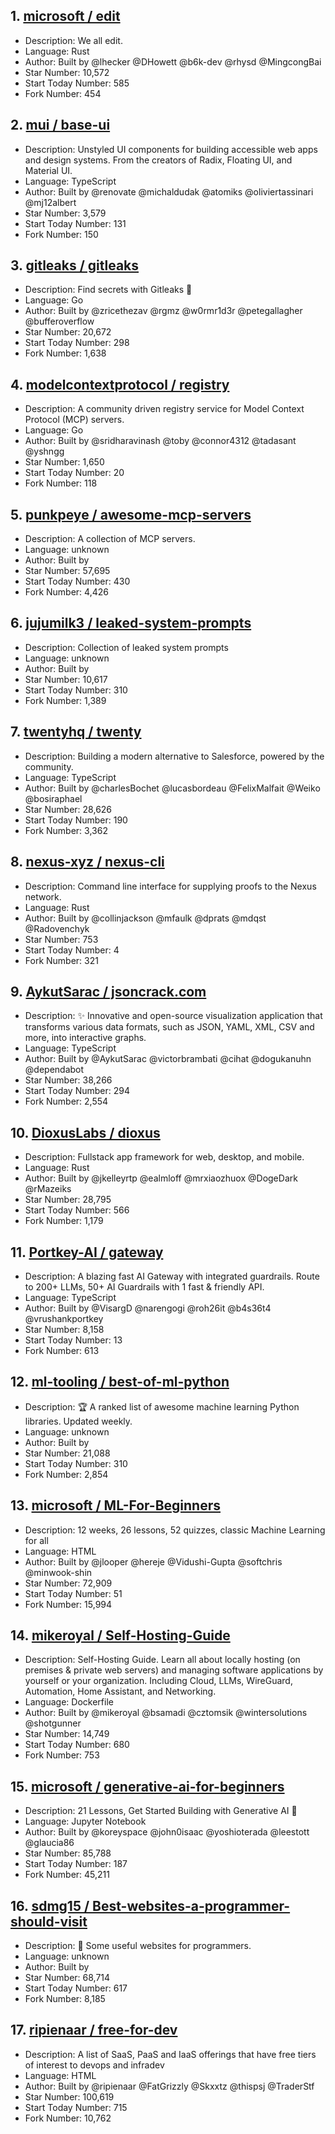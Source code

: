 ## 1. [microsoft / edit](https://github.com/microsoft/edit)
- Description: We all edit.
- Language: Rust
- Author: Built by @lhecker @DHowett @b6k-dev @rhysd @MingcongBai
- Star Number: 10,572
- Start Today Number: 585
- Fork Number: 454

## 2. [mui / base-ui](https://github.com/mui/base-ui)
- Description: Unstyled UI components for building accessible web apps and design systems. From the creators of Radix, Floating UI, and Material UI.
- Language: TypeScript
- Author: Built by @renovate @michaldudak @atomiks @oliviertassinari @mj12albert
- Star Number: 3,579
- Start Today Number: 131
- Fork Number: 150

## 3. [gitleaks / gitleaks](https://github.com/gitleaks/gitleaks)
- Description: Find secrets with Gitleaks 🔑
- Language: Go
- Author: Built by @zricethezav @rgmz @w0rmr1d3r @petegallagher @bufferoverflow
- Star Number: 20,672
- Start Today Number: 298
- Fork Number: 1,638

## 4. [modelcontextprotocol / registry](https://github.com/modelcontextprotocol/registry)
- Description: A community driven registry service for Model Context Protocol (MCP) servers.
- Language: Go
- Author: Built by @sridharavinash @toby @connor4312 @tadasant @yshngg
- Star Number: 1,650
- Start Today Number: 20
- Fork Number: 118

## 5. [punkpeye / awesome-mcp-servers](https://github.com/punkpeye/awesome-mcp-servers)
- Description: A collection of MCP servers.
- Language: unknown
- Author: Built by 
- Star Number: 57,695
- Start Today Number: 430
- Fork Number: 4,426

## 6. [jujumilk3 / leaked-system-prompts](https://github.com/jujumilk3/leaked-system-prompts)
- Description: Collection of leaked system prompts
- Language: unknown
- Author: Built by 
- Star Number: 10,617
- Start Today Number: 310
- Fork Number: 1,389

## 7. [twentyhq / twenty](https://github.com/twentyhq/twenty)
- Description: Building a modern alternative to Salesforce, powered by the community.
- Language: TypeScript
- Author: Built by @charlesBochet @lucasbordeau @FelixMalfait @Weiko @bosiraphael
- Star Number: 28,626
- Start Today Number: 190
- Fork Number: 3,362

## 8. [nexus-xyz / nexus-cli](https://github.com/nexus-xyz/nexus-cli)
- Description: Command line interface for supplying proofs to the Nexus network.
- Language: Rust
- Author: Built by @collinjackson @mfaulk @dprats @mdqst @Radovenchyk
- Star Number: 753
- Start Today Number: 4
- Fork Number: 321

## 9. [AykutSarac / jsoncrack.com](https://github.com/AykutSarac/jsoncrack.com)
- Description: ✨ Innovative and open-source visualization application that transforms various data formats, such as JSON, YAML, XML, CSV and more, into interactive graphs.
- Language: TypeScript
- Author: Built by @AykutSarac @victorbrambati @cihat @dogukanuhn @dependabot
- Star Number: 38,266
- Start Today Number: 294
- Fork Number: 2,554

## 10. [DioxusLabs / dioxus](https://github.com/DioxusLabs/dioxus)
- Description: Fullstack app framework for web, desktop, and mobile.
- Language: Rust
- Author: Built by @jkelleyrtp @ealmloff @mrxiaozhuox @DogeDark @rMazeiks
- Star Number: 28,795
- Start Today Number: 566
- Fork Number: 1,179

## 11. [Portkey-AI / gateway](https://github.com/Portkey-AI/gateway)
- Description: A blazing fast AI Gateway with integrated guardrails. Route to 200+ LLMs, 50+ AI Guardrails with 1 fast & friendly API.
- Language: TypeScript
- Author: Built by @VisargD @narengogi @roh26it @b4s36t4 @vrushankportkey
- Star Number: 8,158
- Start Today Number: 13
- Fork Number: 613

## 12. [ml-tooling / best-of-ml-python](https://github.com/ml-tooling/best-of-ml-python)
- Description: 🏆 A ranked list of awesome machine learning Python libraries. Updated weekly.
- Language: unknown
- Author: Built by 
- Star Number: 21,088
- Start Today Number: 310
- Fork Number: 2,854

## 13. [microsoft / ML-For-Beginners](https://github.com/microsoft/ML-For-Beginners)
- Description: 12 weeks, 26 lessons, 52 quizzes, classic Machine Learning for all
- Language: HTML
- Author: Built by @jlooper @hereje @Vidushi-Gupta @softchris @minwook-shin
- Star Number: 72,909
- Start Today Number: 51
- Fork Number: 15,994

## 14. [mikeroyal / Self-Hosting-Guide](https://github.com/mikeroyal/Self-Hosting-Guide)
- Description: Self-Hosting Guide. Learn all about locally hosting (on premises & private web servers) and managing software applications by yourself or your organization. Including Cloud, LLMs, WireGuard, Automation, Home Assistant, and Networking.
- Language: Dockerfile
- Author: Built by @mikeroyal @bsamadi @cztomsik @wintersolutions @shotgunner
- Star Number: 14,749
- Start Today Number: 680
- Fork Number: 753

## 15. [microsoft / generative-ai-for-beginners](https://github.com/microsoft/generative-ai-for-beginners)
- Description: 21 Lessons, Get Started Building with Generative AI 🔗
- Language: Jupyter Notebook
- Author: Built by @koreyspace @john0isaac @yoshioterada @leestott @glaucia86
- Star Number: 85,788
- Start Today Number: 187
- Fork Number: 45,211

## 16. [sdmg15 / Best-websites-a-programmer-should-visit](https://github.com/sdmg15/Best-websites-a-programmer-should-visit)
- Description: 🔗 Some useful websites for programmers.
- Language: unknown
- Author: Built by 
- Star Number: 68,714
- Start Today Number: 617
- Fork Number: 8,185

## 17. [ripienaar / free-for-dev](https://github.com/ripienaar/free-for-dev)
- Description: A list of SaaS, PaaS and IaaS offerings that have free tiers of interest to devops and infradev
- Language: HTML
- Author: Built by @ripienaar @FatGrizzly @Skxxtz @thispsj @TraderStf
- Star Number: 100,619
- Start Today Number: 715
- Fork Number: 10,762